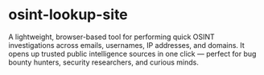 # osint-lookup-site
A lightweight, browser-based tool for performing quick OSINT investigations across emails, usernames, IP addresses, and domains. It opens up trusted public intelligence sources in one click — perfect for bug bounty hunters, security researchers, and curious minds.
